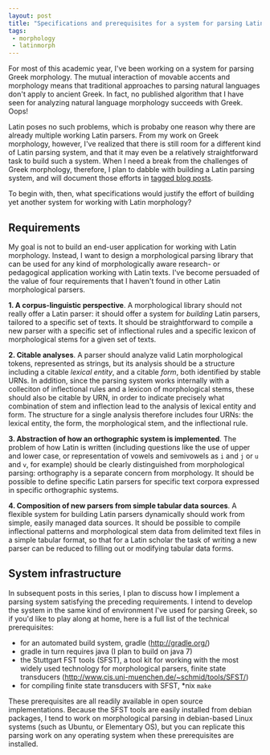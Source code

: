 ```yaml
---
layout: post
title: "Specifications and prerequisites for a system for parsing Latin morphology"
tags:
 - morphology
 - latinmorph
---
```


For most of this academic year, I've been working on a system for parsing Greek morphology.  The mutual interaction of movable accents and morphology means that traditional approaches to parsing natural languages don't apply to ancient Greek.  In fact, no published algorithm that I have seen for analyzing natural language morphology succeeds with Greek.  Oops!

Latin poses no such problems, which is probaby one reason why there are already multiple working Latin parsers.  From my work on Greek morphology, however, I've realized that there is still room for a different kind of Latin parsing system, and that it may even be a relatively straightforward task to build such a system.  When I need a break from the challenges of Greek morphology, therefore, I plan to dabble with building a Latin parsing system, and will document those efforts in [tagged blog posts](http://neelsmith.github.io/tags/latinmorph/).

To begin with, then, what specifications would justify the effort of building yet another system for working with Latin morphology?


## Requirements

My goal is not to build an end-user application for working with Latin morphology. Instead, I want to design a morphological parsing library that can be used for any kind of morphologically aware research- or pedagogical application working with Latin texts.  I've become persuaded of the value of four requirements that I haven't found in other Latin morphological parsers.

**1. A corpus-linguistic perspective**.  A morphological library should not really offer a Latin parser:  it should offer a system for *building* Latin parsers, tailored to a specific set of texts.  It should be straightforward to compile a new parser with a specific set of inflectional rules and a specific lexicon of morphological stems for a given set of texts.

**2. Citable analyses**.  A parser should analyze valid Latin morphological tokens, represented as strings, but its analysis should be a structure including a citable *lexical entity*, and a citable *form*, both identified by stable URNs.  In addition, since the parsing system works internally with a colleciton of inflectional rules and a lexicon of morphological stems, these should also be citable by URN, in order to indicate precisely what combination of stem and inflection lead to the analysis of lexical entity and form.  The structure for a single analysis therefore includes four URNs: the lexical entity, the form, the morphological stem, and the inflectional rule.

**3. Abstraction of how an orthographic system is implemented**. The problem of how Latin is written (including questions like the use of upper and lower case, or representation of vowels and semivowels as `i` and `j` or `u` and `v`, for example) should be clearly distinguished from morphological parsing:  orthography is a separate concern from morphology.  It should be possible to define specific Latin parsers for specific text corpora expressed in specific orthographic systems.

**4. Composition of new parsers from simple tabular data sources**.  A flexible system for building Latin parsers dynamically should work from simple, easily managed data sources.  It should be possible to compile inflectional patterns and morphological stem data from delimited text files in a simple tabular format, so that for a Latin scholar the task of writing a new parser can be reduced to filling out or modifying tabular data forms.




## System infrastructure

In subsequent posts in this series, I plan to discuss how I implement a parsing system satisfying the preceding requirements.  I intend to develop the system in the same kind of environment I've used for parsing Greek, so if you'd like to play along at home, here is a full list of the technical prerequisites:


- for an automated build system, gradle (<http://gradle.org/>)
- gradle in turn requires java (I plan to build on java 7)
- the Stuttgart FST tools (SFST), a tool kit for working with the most widely used technology for morphological parsers, finite state transducers (<http://www.cis.uni-muenchen.de/~schmid/tools/SFST/>)
- for compiling finite state transducers with SFST, *nix `make`


These prerequisites are all readily available in open source implementations.  Because the SFST tools are easily installed from debian packages, I tend to work on morphological parsing in debian-based Linux systems (such as Ubuntu, or Elementary OS), but you can replicate this parsing work on any operating system when these prerequisites are installed.
